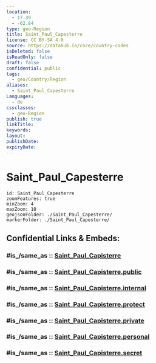 ```yaml
---
location:
  - 17.39
  - -62.84
type: geo-Region
title: Saint_Paul_Capesterre
license: CC BY-SA 4.0
source: https://datahub.io/core/country-codes
isDeleted: false
isReadOnly: false
draft: false
confidential: public
tags:
  - geo/Country/Region
aliases:
  - Saint_Paul_Capesterre
Languages:
  - de
cssclasses:
  - geo-Region
publish: true
linkTitle:
keywords:
layout:
publishDate:
expiryDate:
---
```


# Saint_Paul_Capesterre

```leaflet
id: Saint_Paul_Capesterre
zoomFeatures: true 
minZoom: 4 
maxZoom: 18
geojsonFolder: ./Saint_Paul_Capesterre/
markerFolder: ./Saint_Paul_Capesterre/
```


## Confidential Links & Embeds: 

### #is_/same_as :: [Saint_Paul_Capisterre](/_Standards/Earth/Continent/America~Caribbean/Saint_Kitts_and_Nevis~Islands/parishes~Saint_Kitts_and_Nevis/Saint_Paul_Capisterre.md) 

### #is_/same_as :: [Saint_Paul_Capisterre.public](/_public/Earth/Continent/America~Caribbean/Saint_Kitts_and_Nevis~Islands/parishes~Saint_Kitts_and_Nevis/Saint_Paul_Capisterre.public.md) 

### #is_/same_as :: [Saint_Paul_Capisterre.internal](/_internal/Earth/Continent/America~Caribbean/Saint_Kitts_and_Nevis~Islands/parishes~Saint_Kitts_and_Nevis/Saint_Paul_Capisterre.internal.md) 

### #is_/same_as :: [Saint_Paul_Capisterre.protect](/_protect/Earth/Continent/America~Caribbean/Saint_Kitts_and_Nevis~Islands/parishes~Saint_Kitts_and_Nevis/Saint_Paul_Capisterre.protect.md) 

### #is_/same_as :: [Saint_Paul_Capisterre.private](/_private/Earth/Continent/America~Caribbean/Saint_Kitts_and_Nevis~Islands/parishes~Saint_Kitts_and_Nevis/Saint_Paul_Capisterre.private.md) 

### #is_/same_as :: [Saint_Paul_Capisterre.personal](/_personal/Earth/Continent/America~Caribbean/Saint_Kitts_and_Nevis~Islands/parishes~Saint_Kitts_and_Nevis/Saint_Paul_Capisterre.personal.md) 

### #is_/same_as :: [Saint_Paul_Capisterre.secret](/_secret/Earth/Continent/America~Caribbean/Saint_Kitts_and_Nevis~Islands/parishes~Saint_Kitts_and_Nevis/Saint_Paul_Capisterre.secret.md)

